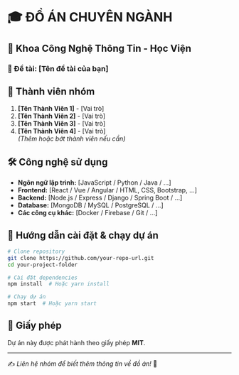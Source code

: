# 🎓 ĐỒ ÁN CHUYÊN NGÀNH

## 🏫 Khoa Công Nghệ Thông Tin - Học Viện

### 📌 Đề tài: **[Tên đề tài của bạn]**

## 👥 Thành viên nhóm
1. **[Tên Thành Viên 1]** - [Vai trò]
2. **[Tên Thành Viên 2]** - [Vai trò]
3. **[Tên Thành Viên 3]** - [Vai trò]
4. **[Tên Thành Viên 4]** - [Vai trò]  
*(Thêm hoặc bớt thành viên nếu cần)*

## 🛠 Công nghệ sử dụng
- **Ngôn ngữ lập trình:** [JavaScript / Python / Java / ...]
- **Frontend:** [React / Vue / Angular / HTML, CSS, Bootstrap, ...]
- **Backend:** [Node.js / Express / Django / Spring Boot / ...]
- **Database:** [MongoDB / MySQL / PostgreSQL / ...]
- **Các công cụ khác:** [Docker / Firebase / Git / ...]

## 🚀 Hướng dẫn cài đặt & chạy dự án
```bash
# Clone repository
git clone https://github.com/your-repo-url.git
cd your-project-folder

# Cài đặt dependencies
npm install  # Hoặc yarn install

# Chạy dự án
npm start  # Hoặc yarn start
```

## 📄 Giấy phép
Dự án này được phát hành theo giấy phép **MIT**.

---
✍ *Liên hệ nhóm để biết thêm thông tin về đồ án!* 🚀

